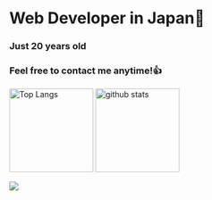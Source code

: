 # Web Developer in Japan👋
### Just 20 years old 
### Feel free to contact me anytime!👍

<p align="left"> 
  <img alt="Top Langs" height="150px" src="https://github-readme-stats.vercel.app/api/top-langs/?username=shoei03&layout=compact&show_icons=true&theme=onedark" />
  <img alt="github stats" height="150px" src="https://github-readme-stats.vercel.app/api?username=shoei03&theme=onedark&show_icons=ture" />
</p>

![](https://skillicons.dev/icons?i=html,css,js,typescript,python,java)
